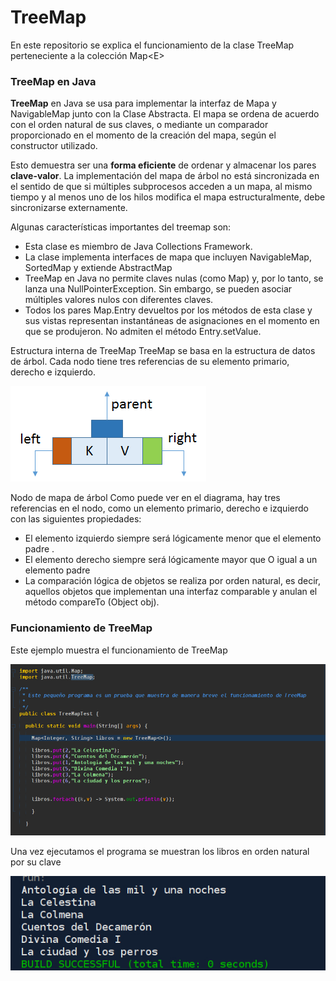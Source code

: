 # TreeMap
En este repositorio se explica el funcionamiento de la clase TreeMap perteneciente a la colección Map&lt;E>

### TreeMap en Java

**TreeMap** en Java se usa para implementar la interfaz de Mapa y NavigableMap junto con la Clase Abstracta. El mapa se ordena de acuerdo con el orden natural de sus claves, o mediante un comparador proporcionado en el momento de la creación del mapa, según el constructor utilizado. 

Esto demuestra ser una **forma eficiente** de ordenar y almacenar los pares **clave-valor**.  La implementación del mapa de árbol no está sincronizada en el sentido de que si múltiples subprocesos acceden a un mapa, al mismo tiempo y al menos uno de los hilos modifica el mapa estructuralmente, debe sincronizarse externamente. 

Algunas características importantes del treemap son:

  - Esta clase es miembro de Java Collections Framework.
  - La clase implementa interfaces de mapa que incluyen NavigableMap, SortedMap y extiende AbstractMap
  - TreeMap en Java no permite claves nulas (como Map) y, por lo tanto, se lanza una NullPointerException. Sin embargo, se         pueden   asociar múltiples valores nulos con diferentes claves.
  - Todos los pares Map.Entry devueltos por los métodos de esta clase y sus vistas representan instantáneas de asignaciones en     el momento en que se produjeron. No admiten el método Entry.setValue.
  
Estructura interna de TreeMap
TreeMap se basa en la estructura de datos de árbol. Cada nodo tiene tres referencias de su elemento primario, derecho e izquierdo. 

![](treemapnode.png)

Nodo de mapa de árbol
Como puede ver en el diagrama, hay tres referencias en el nodo, como un elemento primario, derecho e izquierdo con las siguientes propiedades:

- El elemento izquierdo siempre será lógicamente menor que el elemento padre .
- El elemento derecho siempre será lógicamente mayor que O igual a un elemento padre
- La comparación lógica de objetos se realiza por orden natural, es decir, aquellos objetos que implementan una interfaz       comparable y anulan el método compareTo (Object obj).

### Funcionamiento de TreeMap
Este ejemplo muestra el funcionamiento de TreeMap

![](C1.jpg)

Una vez ejecutamos el programa se muestran los libros en orden natural por su clave

![](C2.jpg)
